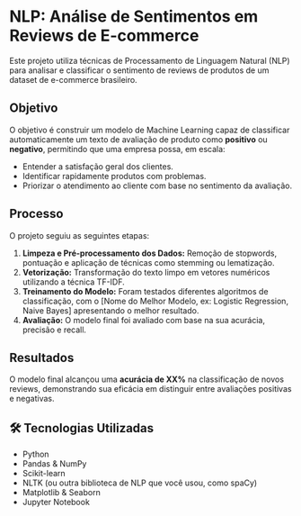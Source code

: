 #  NLP: Análise de Sentimentos em Reviews de E-commerce

Este projeto utiliza técnicas de Processamento de Linguagem Natural (NLP) para analisar e classificar o sentimento de reviews de produtos de um dataset de e-commerce brasileiro.

## Objetivo

O objetivo é construir um modelo de Machine Learning capaz de classificar automaticamente um texto de avaliação de produto como **positivo** ou **negativo**, permitindo que uma empresa possa, em escala:
* Entender a satisfação geral dos clientes.
* Identificar rapidamente produtos com problemas.
* Priorizar o atendimento ao cliente com base no sentimento da avaliação.

## Processo

O projeto seguiu as seguintes etapas:
1.  **Limpeza e Pré-processamento dos Dados:** Remoção de stopwords, pontuação e aplicação de técnicas como stemming ou lematização.
2.  **Vetorização:** Transformação do texto limpo em vetores numéricos utilizando a técnica TF-IDF.
3.  **Treinamento do Modelo:** Foram testados diferentes algoritmos de classificação, com o [Nome do Melhor Modelo, ex: Logistic Regression, Naive Bayes] apresentando o melhor resultado.
4.  **Avaliação:** O modelo final foi avaliado com base na sua acurácia, precisão e recall.

## Resultados

O modelo final alcançou uma **acurácia de XX%** na classificação de novos reviews, demonstrando sua eficácia em distinguir entre avaliações positivas e negativas.

## 🛠️ Tecnologias Utilizadas
* Python
* Pandas & NumPy
* Scikit-learn
* NLTK (ou outra biblioteca de NLP que você usou, como spaCy)
* Matplotlib & Seaborn
* Jupyter Notebook